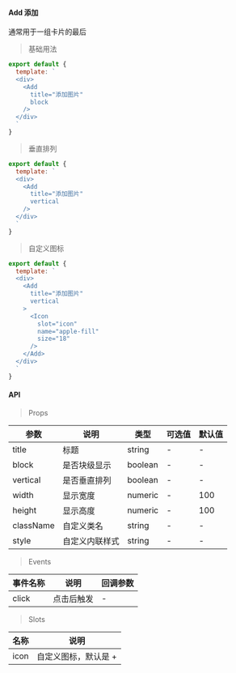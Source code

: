 #### Add 添加

通常用于一组卡片的最后

> 基础用法

```js
export default {
  template: `
  <div>
    <Add
      title="添加图片"
      block
    />
  </div>
  `
}
```

> 垂直排列

```js
export default {
  template: `
  <div>
    <Add
      title="添加图片"
      vertical
    />
  </div>
  `
}
```

> 自定义图标

```js
export default {
  template: `
  <div>
    <Add
      title="添加图片"
      vertical
    >
      <Icon
        slot="icon"
        name="apple-fill"
        size="18"
      />
    </Add>
  </div>
  `
}
```

#### API

> Props

参数 | 说明 | 类型 | 可选值 | 默认值
---|---|---|---|---
title | 标题 | string | - | -
block | 是否块级显示 | boolean | - | -
vertical | 是否垂直排列 | boolean | - | -
width | 显示宽度 | numeric | - | 100
height | 显示高度 | numeric | - | 100
className | 自定义类名 | string | - | -
style | 自定义内联样式 | string | - | -

> Events

事件名称 | 说明 | 回调参数
---|---|---
click | 点击后触发 | -

> Slots

名称 | 说明
---|---
icon | 自定义图标，默认是 +
